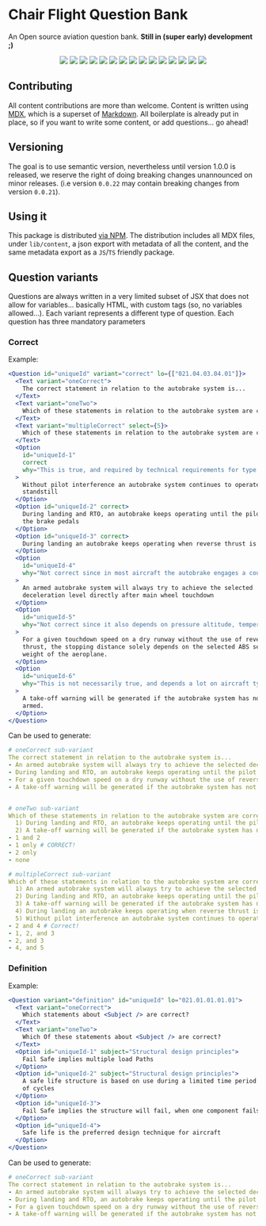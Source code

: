 # Chair Flight Question Bank

An Open source aviation question bank. **Still in (super early) development ;)**

<p align="center">
  <img src="https://img.shields.io/badge/coverage%20010-0%2F507%200%25-red" />
  <img src="https://img.shields.io/badge/coverage%20021-73%2F662%2011%25-red" />
  <img src="https://img.shields.io/badge/coverage%20022-13%2F471%203%25-red" />
  <img src="https://img.shields.io/badge/coverage%20031-0%2F86%200%25-red" />
  <img src="https://img.shields.io/badge/coverage%20032-0%2F243%200%25-red" />
  <img src="https://img.shields.io/badge/coverage%20033-0%2F118%200%25-red" />
  <img src="https://img.shields.io/badge/coverage%20034-0%2F85%200%25-red" />
  <img src="https://img.shields.io/badge/coverage%20040-0%2F363%200%25-red" />
  <img src="https://img.shields.io/badge/coverage%20050-0%2F465%200%25-red" />
  <img src="https://img.shields.io/badge/coverage%20061-11%2F119%209%25-red" />
  <img src="https://img.shields.io/badge/coverage%20062-56%2F328%2017%25-red" />
  <img src="https://img.shields.io/badge/coverage%20071-0%2F388%200%25-red" />
  <img src="https://img.shields.io/badge/coverage%20081-2%2F498%200%25-red" />
  <img src="https://img.shields.io/badge/coverage%20082-0%2F204%200%25-red" />
  <img src="https://img.shields.io/badge/coverage%20090-0%2F79%200%25-red" />
</p>

## Contributing

All content contributions are more than welcome. Content is written using
[MDX](https://mdxjs.com/), which is a superset of
[Markdown](https://en.wikipedia.org/wiki/Markdown). All boilerplate is already
put in place, so if you want to write some content, or add questions... go
ahead!

## Versioning

The goal is to use semantic version, nevertheless until version 1.0.0 is
released, we reserve the right of doing breaking changes unannounced on minor
releases. (i.e version `0.0.22` may contain breaking changes from version
`0.0.21`).

## Using it

This package is distributed
[via NPM](https://www.npmjs.com/package/chair-flight-question-bank). The
distribution includes all MDX files, under `lib/content`, a json export with
metadata of all the content, and the same metadata export as a `JS`/`TS`
friendly package.

## Question variants

Questions are always written in a very limited subset of JSX that does not allow
for variables... basically HTML, with custom tags (so, no variables allowed...).
Each variant represents a different type of question. Each question has three
mandatory parameters

### Correct

Example:

```jsx
<Question id="uniqueId" variant="correct" lo={["021.04.03.04.01"]}>
  <Text variant="oneCorrect">
    The correct statement in relation to the autobrake system is...
  </Text>
  <Text variant="oneTwo">
    Which of these statements in relation to the autobrake system are correct?
  </Text>
  <Text variant="multipleCorrect" select={5}>
    Which of these statements in relation to the autobrake system are correct?
  </Text>
  <Option
    id="uniqueId-1"
    correct
    why="This is true, and required by technical requirements for type certification."
  >
    Without pilot interference an autobrake system continues to operate until
    standstill
  </Option>
  <Option id="uniqueId-2" correct>
    During landing and RTO, an autobrake keeps operating until the pilot presses
    the brake pedals
  </Option>
  <Option id="uniqueId-3" correct>
    During landing an autobrake keeps operating when reverse thrust is selected
  </Option>
  <Option
    id="uniqueId-4"
    why="Not correct since in most aircraft the autobrake engages a couple of seconds after touch down"
  >
    An armed autobrake system will always try to achieve the selected
    deceleration level directly after main wheel touchdown
  </Option>
  <Option
    id="uniqueId-5"
    why="Not correct since it also depends on pressure altitude, temperature, and a myriad of other factors"
  >
    For a given touchdown speed on a dry runway without the use of reverse
    thrust, the stopping distance solely depends on the selected ABS setting and
    weight of the aeroplane.
  </Option>
  <Option
    id="uniqueId-6"
    why="This is not necessarily true, and depends a lot on aircraft type."
  >
    A take-off warning will be generated if the autobrake system has not been
    armed.
  </Option>
</Question>
```

Can be used to generate:

```yml
# oneCorrect sub-variant
The correct statement in relation to the autobrake system is...
- An armed autobrake system will always try to achieve the selected deceleration level directly after main wheel touchdown
- During landing and RTO, an autobrake keeps operating until the pilot presses the brake pedals # CORRECT!
- For a given touchdown speed on a dry runway without the use of reverse thrust, the stopping distance solely depends on the selected ABS setting and weight of the aeroplane.
- A take-off warning will be generated if the autobrake system has not been armed.


# oneTwo sub-variant
Which of these statements in relation to the autobrake system are correct?
  1) During landing and RTO, an autobrake keeps operating until the pilot presses the brake pedals
  2) A take-off warning will be generated if the autobrake system has not been armed.
- 1 and 2
- 1 only # CORRECT!
- 2 only
- none

# multipleCorrect sub-variant
Which of these statements in relation to the autobrake system are correct?
  1) An armed autobrake system will always try to achieve the selected deceleration level directly after main wheel touchdown
  2) During landing and RTO, an autobrake keeps operating until the pilot presses the brake pedals
  3) A take-off warning will be generated if the autobrake system has not been armed.
  4) During landing an autobrake keeps operating when reverse thrust is selected
  5) Without pilot interference an autobrake system continues to operate until standstill
- 2 and 4 # Correct!
- 1, 2, and 3
- 2, and 3
- 4, and 5
```

### Definition

Example:

```jsx
<Question variant="definition" id="uniqueId" lo="021.01.01.01.01">
  <Text variant="oneCorrect">
    Which statements about <Subject /> are correct?
  </Text>
  <Text variant="oneTwo">
    Which Of these statements about <Subject /> are correct?
  </Text>
  <Option id="uniqueId-1" subject="Structural design principles">
    Fail Safe implies multiple load Paths
  </Option>
  <Option id="uniqueId-2" subject="Structural design principles">
    A safe life structure is based on use during a limited time period or number
    of cycles
  </Option>
  <Option id="uniqueId-3">
    Fail Safe implies the structure will fail, when one component fails
  </Option>
  <Option id="uniqueId-4">
    Safe life is the preferred design technique for aircraft
  </Option>
</Question>
```

Can be used to generate:

```yml
# oneCorrect sub-variant
The correct statement in relation to the autobrake system is...
- An armed autobrake system will always try to achieve the selected deceleration level directly after main wheel touchdown
- During landing and RTO, an autobrake keeps operating until the pilot presses the brake pedals # CORRECT!
- For a given touchdown speed on a dry runway without the use of reverse thrust, the stopping distance solely depends on the selected ABS setting and weight of the aeroplane.
- A take-off warning will be generated if the autobrake system has not been armed.
```
